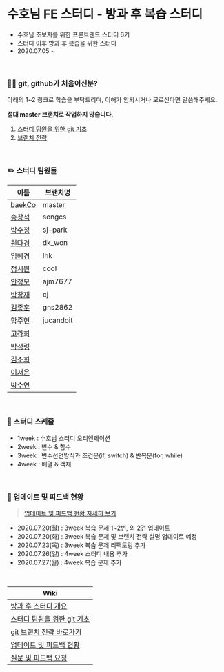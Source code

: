 # 수호님 FE 스터디 - 방과 후 복습 스터디

- 수호님 초보자를 위한 프론트엔드 스터디 6기
- 스터디 이후 방과 후 복습을 위한 스터디
- 2020.07.05 ~

<br>

### 🙋‍♂️ git, github가 처음이신분?

아래의 1~2 링크로 학습을 부탁드리며, 이해가 안되시거나 모르신다면 말씀해주세요.

**절대 master 브랜치로 작업하지 않습니다.**

1. [스터디 팀원을 위한 git 기초](https://github.com/after-study-2020/basic-study/wiki/%EC%8A%A4%ED%84%B0%EB%94%94-%ED%8C%80%EC%9B%90%EC%9D%84-%EC%9C%84%ED%95%9C-git-%EA%B8%B0%EC%B4%88)
2. [브랜치 전략](https://github.com/after-study-2020/basic-study/wiki/git-%EB%B8%8C%EB%9E%9C%EC%B9%98-%EC%A0%84%EB%9E%B5)

<br>

### ✏️ 스터디 팀원들

| 이름                                    | 브랜치명  |
| --------------------------------------- | --------- |
| [baekCo](https://github.com/baekCode)   | master    |
| [송창석](https://github.com/songcs0329) | songcs    |
| [박수정](https://github.com/twilight92) | sj-park   |
| [원다경](https://github.com/won-dk)     | dk_won    |
| [임혜경](https://github.com/hklim82)    | lhk       |
| [정시원](https://github.com/cool-jung)  | cool      |
| [안정모](https://github.com/jung-mo)    | ajm7677   |
| [박창재](https://github.com/pcj1222)    | cj        |
| [김종훈](https://github.com/gns2862)    | gns2862   |
| [함주현](https://github.com/juhyunham)  | jucandoit |
| [고라희](https://github.com/raheego)    |           |
| [박성령](https://github.com/sr1678)     |           |
| [김소희](https://github.com/shdyjk1025) |           |
| [이서은](https://github.com/seoeunLee)  |           |
| [박수연](https://github.com/syeon-nv)   |           |

<br>

### 📆 스터디 스케쥴

- 1week : 수호님 스터디 오리엔테이션
- 2week : 변수 & 함수
- 3week : 변수선언방식과 조건문(if, switch) & 반복문(for, while)
- 4week : 배열 & 객체

<br>

### 📌 업데이트 및 피드백 현황

> [업데이트 및 피드백 현황 자세히 보기](https://github.com/after-study-2020/basic-study/wiki/업데이트-및-피드백-현황)

- 2020.07.20(월) : 3week 복습 문제 1~2번, 외 2건 업데이트
- 2020.07.20(화) : 3week 복습 문제 및 브랜치 전략 설명 업데이트 예정
- 2020.07.23(목) : 3week 복습 문제 리팩토링 추가
- 2020.07.26(일) : 4week 스터디 내용 추가
- 2020.07.27(월) : 4week 복습 문제 추가

<br>

| Wiki                                                                                                                                                                                  |
| ------------------------------------------------------------------------------------------------------------------------------------------------------------------------------------- |
| [방과 후 스터디 개요](https://github.com/after-study-2020/basic-study/wiki)                                                                                                           |
| [스터디 팀원을 위한 git 기초](https://github.com/after-study-2020/basic-study/wiki/%EC%8A%A4%ED%84%B0%EB%94%94-%ED%8C%80%EC%9B%90%EC%9D%84-%EC%9C%84%ED%95%9C-git-%EA%B8%B0%EC%B4%88) |
| [git 브랜치 전략 바로가기](https://github.com/after-study-2020/basic-study/wiki/git-%EB%B8%8C%EB%9E%9C%EC%B9%98-%EC%A0%84%EB%9E%B5)                                                   |
| [업데이트 및 피드백 현황](https://github.com/after-study-2020/basic-study/wiki/%EC%97%85%EB%8D%B0%EC%9D%B4%ED%8A%B8-%EB%B0%8F-%ED%94%BC%EB%93%9C%EB%B0%B1-%ED%98%84%ED%99%A9)         |
| [질문 및 피드백 요청](https://github.com/after-study-2020/basic-study/wiki/%EC%A7%88%EB%AC%B8-%EB%B0%8F-%ED%94%BC%EB%93%9C%EB%B0%B1-%EC%9A%94%EC%B2%AD)                               |
